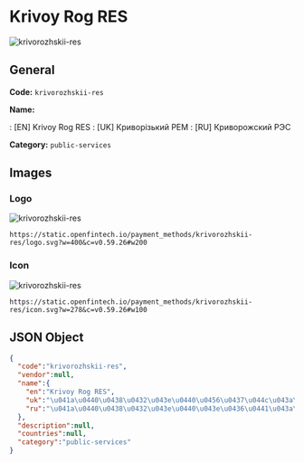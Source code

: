 
# Krivoy Rog RES 
![krivorozhskii-res](https://static.openfintech.io/payment_methods/krivorozhskii-res/logo.svg?w=400&c=v0.59.26#w200)  

## General 
**Code:** `krivorozhskii-res` 
 
**Name:** 
 
:	[EN] Krivoy Rog RES 
:	[UK] Криворізький РЕМ 
:	[RU] Криворожский РЭС 
 
**Category:** `public-services` 
 

## Images 

### Logo 
![krivorozhskii-res](https://static.openfintech.io/payment_methods/krivorozhskii-res/logo.svg?w=400&c=v0.59.26#w200)  

```
https://static.openfintech.io/payment_methods/krivorozhskii-res/logo.svg?w=400&c=v0.59.26#w200
```  

### Icon 
![krivorozhskii-res](https://static.openfintech.io/payment_methods/krivorozhskii-res/icon.svg?w=278&c=v0.59.26#w100)  

```
https://static.openfintech.io/payment_methods/krivorozhskii-res/icon.svg?w=278&c=v0.59.26#w100
```  

## JSON Object 

```json
{
  "code":"krivorozhskii-res",
  "vendor":null,
  "name":{
    "en":"Krivoy Rog RES",
    "uk":"\u041a\u0440\u0438\u0432\u043e\u0440\u0456\u0437\u044c\u043a\u0438\u0439 \u0420\u0415\u041c",
    "ru":"\u041a\u0440\u0438\u0432\u043e\u0440\u043e\u0436\u0441\u043a\u0438\u0439 \u0420\u042d\u0421"
  },
  "description":null,
  "countries":null,
  "category":"public-services"
}
```  
